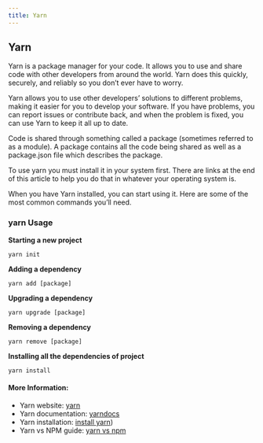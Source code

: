 ```yaml
---
title: Yarn
---
```

## Yarn

Yarn is a package manager for your code. It allows you to use and share code with other developers from around the world. Yarn does this quickly, securely, and reliably so you don’t ever have to worry.

Yarn allows you to use other developers’ solutions to different problems, making it easier for you to develop your software. If you have problems, you can report issues or contribute back, and when the problem is fixed, you can use Yarn to keep it all up to date.

Code is shared through something called a package (sometimes referred to as a module). A package contains all the code being shared as well as a package.json file which describes the package.

To use yarn you must install it in your system first. There are links at the end of this article to help you do that in whatever your operating system is.

When you have Yarn installed, you can start using it. Here are some of the most common commands you’ll need.

### yarn Usage

**Starting a new project**
```
yarn init
```

**Adding a dependency**
```
yarn add [package]
```

**Upgrading a dependency**
```
yarn upgrade [package]
```

**Removing a dependency**
```
yarn remove [package]
```

**Installing all the dependencies of project**
```
yarn install
```

#### More Information:
* Yarn website: <a href='https://yarnpkg.com' target='_blank' rel='nofollow'>yarn</a>
* Yarn documentation: <a href='https://yarnpkg.com/en/docs' target='_blank' rel='nofollow'>yarndocs</a>
* Yarn installation: <a href='https://yarnpkg.com/en/docs/install' target='_blank' rel='nofollow'>install yarn</a>)
* Yarn vs NPM guide: <a href='https://www.pluralsight.com/guides/node-js/yarn-a-package-manager-for-node-js' target='_blank' rel='nofollow'>yarn vs npm</a>
